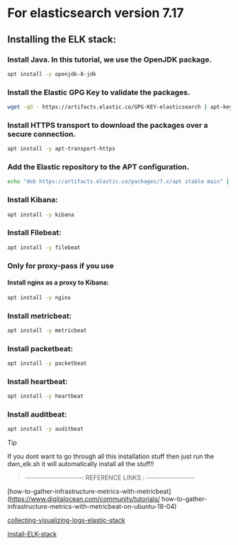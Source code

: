 # For elasticsearch version 7.17

## Installing the ELK stack:


### Install Java. In this tutorial, we use the OpenJDK package.
```bash
apt install -y openjdk-8-jdk
```


### Install the Elastic GPG Key to validate the packages.
```bash
wget -qO - https://artifacts.elastic.co/GPG-KEY-elasticsearch | apt-key add -
```

### Install HTTPS transport to download the packages over a secure connection.
```bash
apt install -y apt-transport-https
```


### Add the Elastic repository to the APT configuration. 
```bash
echo "deb https://artifacts.elastic.co/packages/7.x/apt stable main" | sudo tee /etc/apt/sources.list.d/elastic-7.x.list
```


### Install Kibana:
```bash
apt install -y kibana
```

### Install Filebeat:
```bash
apt install -y filebeat
```

### Only for proxy-pass if you use
#### Install nginx as a proxy to Kibana:
```bash
apt install -y nginx
```

### Install metricbeat:
```bash
apt install -y metricbeat
```

### Install packetbeat:
```bash
apt install -y packetbeat
```

### Install heartbeat:
```bash
apt install -y heartbeat
```

### Install auditbeat:
```bash
apt install -y auditbeat
```
> [!TIP]
> If you dont want to go through all this installation stuff then just run the dwn_elk.sh it will automatically install all the stuff!! 


> --------------------: REFERENCE LINKS : -----------------

[how-to-gather-infrastructure-metrics-with-metricbeat](https://www.digitalocean.com/community/tutorials/
how-to-gather-infrastructure-metrics-with-metricbeat-on-ubuntu-18-04)

[collecting-visualizing-logs-elastic-stack](https://www.scaleway.com/en/docs/tutorials/collecting-visualizing-logs-elastic-stack/)

[install-ELK-stack](https://gitlab.com/xavki/devopsland/-/blob/master/elk/02-install-ELK-stack/slides.md)
